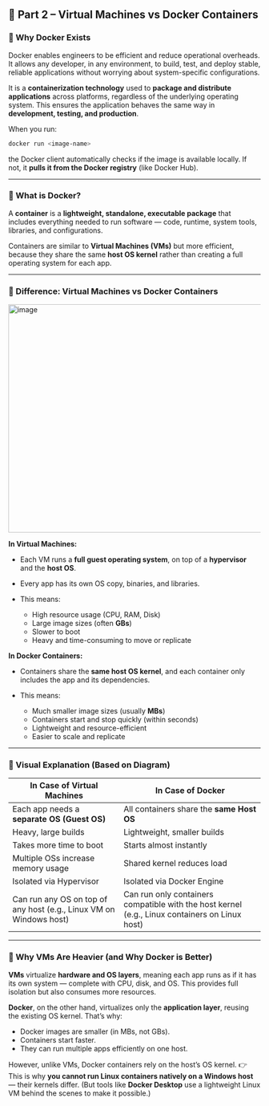 ## 🧩 Part 2 – Virtual Machines vs Docker Containers

### 🔹 Why Docker Exists

Docker enables engineers to be efficient and reduce operational overheads.
It allows any developer, in any environment, to build, test, and deploy stable, reliable applications without worrying about system-specific configurations.

It is a **containerization technology** used to **package and distribute applications** across platforms, regardless of the underlying operating system.
This ensures the application behaves the same way in **development, testing, and production**.

When you run:

```bash
docker run <image-name>
```

the Docker client automatically checks if the image is available locally. If not, it **pulls it from the Docker registry** (like Docker Hub).

---

### 🔹 What is Docker?

A **container** is a **lightweight, standalone, executable package** that includes everything needed to run software — code, runtime, system tools, libraries, and configurations.

Containers are similar to **Virtual Machines (VMs)** but more efficient, because they share the same **host OS kernel** rather than creating a full operating system for each app.

---

### 🧠 Difference: Virtual Machines vs Docker Containers

<img width="743" height="455" alt="image" src="https://github.com/user-attachments/assets/bfd8edc8-f37f-4b30-bd81-c60e1f0d68ba" />


**In Virtual Machines:**

* Each VM runs a **full guest operating system**, on top of a **hypervisor** and the **host OS**.
* Every app has its own OS copy, binaries, and libraries.
* This means:

  * High resource usage (CPU, RAM, Disk)
  * Large image sizes (often **GBs**)
  * Slower to boot
  * Heavy and time-consuming to move or replicate

**In Docker Containers:**

* Containers share the **same host OS kernel**, and each container only includes the app and its dependencies.
* This means:

  * Much smaller image sizes (usually **MBs**)
  * Containers start and stop quickly (within seconds)
  * Lightweight and resource-efficient
  * Easier to scale and replicate

---

### 🔹 Visual Explanation (Based on Diagram)

| In Case of Virtual Machines                                        | In Case of Docker                                                                              |
| ------------------------------------------------------------------ | ---------------------------------------------------------------------------------------------- |
| Each app needs a **separate OS (Guest OS)**                        | All containers share the **same Host OS**                                                      |
| Heavy, large builds                                                | Lightweight, smaller builds                                                                    |
| Takes more time to boot                                            | Starts almost instantly                                                                        |
| Multiple OSs increase memory usage                                 | Shared kernel reduces load                                                                     |
| Isolated via Hypervisor                                            | Isolated via Docker Engine                                                                     |
| Can run any OS on top of any host (e.g., Linux VM on Windows host) | Can run only containers compatible with the host kernel (e.g., Linux containers on Linux host) |

---

### 🔹 Why VMs Are Heavier (and Why Docker is Better)

**VMs** virtualize **hardware and OS layers**, meaning each app runs as if it has its own system — complete with CPU, disk, and OS.
This provides full isolation but also consumes more resources.

**Docker**, on the other hand, virtualizes only the **application layer**, reusing the existing OS kernel.
That’s why:

* Docker images are smaller (in MBs, not GBs).
* Containers start faster.
* They can run multiple apps efficiently on one host.

However, unlike VMs, Docker containers rely on the host’s OS kernel.
👉 This is why **you cannot run Linux containers natively on a Windows host** — their kernels differ.
(But tools like **Docker Desktop** use a lightweight Linux VM behind the scenes to make it possible.)
